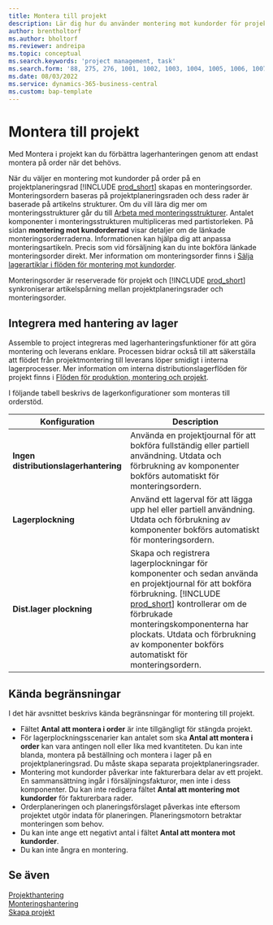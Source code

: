 ```yaml
---
title: Montera till projekt
description: Lär dig hur du använder montering mot kundorder för projekt.
author: brentholtorf
ms.author: bholtorf
ms.reviewer: andreipa
ms.topic: conceptual
ms.search.keywords: 'project management, task'
ms.search.form: '88, 275, 276, 1001, 1002, 1003, 1004, 1005, 1006, 1007, 1020'
ms.date: 08/03/2022
ms.service: dynamics-365-business-central
ms.custom: bap-template
---
```

# <a name="assemble-to-project"></a>Montera till projekt

Med Montera i projekt kan du förbättra lagerhanteringen genom att endast montera på order när det behövs.

När du väljer en montering mot kundorder på order på en projektplaneringsrad [!INCLUDE [prod_short](includes/prod_short.md)] skapas en monteringsorder. Monteringsordern baseras på projektplaneringsraden och dess rader är baserade på artikelns strukturer. Om du vill lära dig mer om monteringsstrukturer går du till [Arbeta med monteringsstrukturer](assembly-how-work-assembly-boms.md). Antalet komponenter i monteringsstrukturen multipliceras med partistorleken. På sidan **montering mot kundorderrad** visar detaljer om de länkade monteringsorderraderna. Informationen kan hjälpa dig att anpassa monteringsartikeln. Precis som vid försäljning kan du inte bokföra länkade monteringsorder direkt. Mer information om monteringsorder finns i [Sälja lagerartiklar i flöden för montering mot kundorder](assembly-how-to-sell-inventory-items-in-assemble-to-order-flows.md).

Monteringsorder är reserverade för projekt och [!INCLUDE [prod_short](includes/prod_short.md)] synkroniserar artikelspårning mellan projektplaneringsrader och monteringsorder.

## <a name="integrate-with-warehouse-management"></a>Integrera med hantering av lager

Assemble to project integreras med lagerhanteringsfunktioner för att göra montering och leverans enklare. Processen bidrar också till att säkerställa att flödet från projektmontering till leverans löper smidigt i interna lagerprocesser. Mer information om interna distributionslagerflöden för projekt finns i [Flöden för produktion, montering och projekt](design-details-internal-warehouse-flows.md#flows-to-and-from-assembly-in-a-basic-warehouse-configuration).

I följande tabell beskrivs de lagerkonfigurationer som monteras till orderstöd.

|Konfiguration  |Description  |
|---------|---------|
|**Ingen distributionslagerhantering**|Använda en projektjournal för att bokföra fullständig eller partiell användning. Utdata och förbrukning av komponenter bokförs automatiskt för monteringsordern.         |
|**Lagerplockning**|Använd ett lagerval för att lägga upp hel eller partiell användning. Utdata och förbrukning av komponenter bokförs automatiskt för monteringsordern.          |
|**Dist.lager plockning**|Skapa och registrera lagerplockningar för komponenter och sedan använda en projektjournal för att bokföra förbrukning. [!INCLUDE [prod_short](includes/prod_short.md)] kontrollerar om de förbrukade monteringskomponenterna har plockats. Utdata och förbrukning av komponenter bokförs automatiskt för monteringsordern.         |

## <a name="known-limitations"></a>Kända begränsningar

I det här avsnittet beskrivs kända begränsningar för montering till projekt.

* Fältet **Antal att montera i order** är inte tillgängligt för stängda projekt.
* För lagerplockningsscenarier kan antalet som ska **Antal att montera i order** kan vara antingen noll eller lika med kvantiteten. Du kan inte blanda, montera på beställning och montera i lager på en projektplaneringsrad. Du måste skapa separata projektplaneringsrader.
* Montering mot kundorder påverkar inte fakturerbara delar av ett projekt. En sammansättning ingår i försäljningsfakturor, men inte i dess komponenter. Du kan inte redigera fältet **Antal att montering mot kundorder** för fakturerbara rader.
* Orderplaneringen och planeringsförslaget påverkas inte eftersom projektet utgör indata för planeringen. Planeringsmotorn betraktar monteringen som behov.
* Du kan inte ange ett negativt antal i fältet **Antal att montera mot kundorder**.
* Du kan inte ångra en montering.

## <a name="see-also"></a>Se även

[Projekthantering](projects-manage-projects.md)  
[Monteringshantering](assembly-assemble-items.md)  
[Skapa projekt](projects-how-create-jobs.md)
